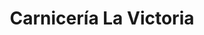 ---
title: "Carnicería La Victoria"
url: /ciudad-autonoma-de-buenos-aires/carniceria-la-victoria/
shop: Supermarkt
---